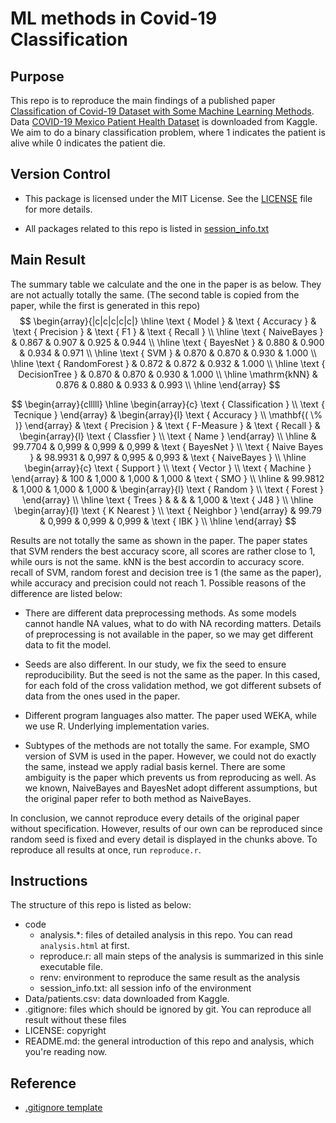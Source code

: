 # ML methods in Covid-19 Classification

## Purpose

This repo is to reproduce the main findings of a published paper [Classification of Covid-19 Dataset with Some Machine Learning Methods](https://dergipark.org.tr/en/pub/jauist/issue/55760/748667). Data [COVID-19 Mexico Patient Health Dataset](https://www.kaggle.com/datasets/riteshahlawat/covid19-mexico-patient-health-dataset/data) is downloaded from Kaggle. We aim to do a binary classification problem, where 1 indicates the patient is alive while 0 indicates the patient die.

## Version Control

- This package is licensed under the MIT License. See the [LICENSE](./LICENSE) file for more details.

- All packages related to this repo is listed in [session_info.txt](code/session_info.txt)

## Main Result

The summary table we calculate and the one in the paper is as below. They are not actually totally the same. (The second table is copied from the paper, while the first is generated in this repo)
$$
\begin{array}{|c|c|c|c|c|}
\hline \text { Model } & \text { Accuracy } & \text { Precision } & \text { F1 } & \text { Recall } \\
\hline \text { NaiveBayes } & 0.867 & 0.907 & 0.925 & 0.944 \\
\hline \text { BayesNet } & 0.880 & 0.900 & 0.934 & 0.971 \\
\hline \text { SVM } & 0.870 & 0.870 & 0.930 & 1.000 \\
\hline \text { RandomForest } & 0.872 & 0.872 & 0.932 & 1.000 \\
\hline \text { DecisionTree } & 0.870 & 0.870 & 0.930 & 1.000 \\
\hline \mathrm{kNN} & 0.876 & 0.880 & 0.933 & 0.993 \\
\hline
\end{array}
$$

$$
\begin{array}{clllll}
\hline \begin{array}{c}
\text { Classification } \\
\text { Tecnique }
\end{array} & \begin{array}{l}
\text { Accuracy } \\
\mathbf{( \% )}
\end{array} & \text { Precision } & \text { F-Measure } & \text { Recall } & \begin{array}{l}
\text { Classfier } \\
\text { Name }
\end{array} \\
\hline & 99.7704 & 0,999 & 0,999 & 0,999 & \text { BayesNet } \\
\text { Naive Bayes } & 98.9931 & 0,997 & 0,995 & 0,993 & \text { NaiveBayes } \\
\hline \begin{array}{c}
\text { Support } \\
\text { Vector } \\
\text { Machine }
\end{array} & 100 & 1,000 & 1,000 & 1,000 & \text { SMO } \\
\hline & 99.9812 & 1,000 & 1,000 & 1,000 & \begin{array}{l}
\text { Random } \\
\text { Forest }
\end{array} \\
\hline \text { Trees } & & & & 1,000 & \text { J48 } \\
\hline \begin{array}{l}
\text { K Nearest } \\
\text { Neighbor }
\end{array} & 99.79 & 0,999 & 0,999 & 0,999 & \text { IBK } \\
\hline
\end{array}
$$



Results are not totally the same as shown in the paper. The paper states that SVM renders the best accuracy score, all scores are rather close to 1, while ours is not the same. kNN is the best accordin to accuracy score. recall of SVM, random forest and decision tree is 1 (the same as the paper), while accuracy and precision could not reach 1. Possible reasons of the difference are listed below:

- There are different data preprocessing methods. As some models cannot handle NA values, what to do with NA recording matters. Details of preprocessing is not available in the paper, so we may get different data to fit the model.

- Seeds are also different. In our study, we fix the seed to ensure reproducibility. But the seed is not the same as the paper. In this cased, for each fold of the cross validation method, we got different subsets of data from the ones used in the paper.

- Different program languages also matter. The paper used WEKA, while we use R. Underlying implementation varies.

- Subtypes of the methods are not totally the same. For example, SMO version of SVM is used in the paper. However, we could not do exactly the same, instead we apply radial basis kernel. There are some ambiguity is the paper which prevents us from reproducing as well. As we known, NaiveBayes and BayesNet adopt different assumptions, but the original paper refer to both method as NaiveBayes.

In conclusion, we cannot reproduce every details of the original paper without specification. However, results of our own can be reproduced since random seed is fixed and every detail is displayed in the chunks above. To reproduce all results at once, run `reproduce.r`.

## Instructions

The structure of this repo is listed as below:

- code
  - analysis.*: files of detailed analysis in this repo. You can read `analysis.html` at first.
  - reproduce.r: all main steps of the analysis is summarized in this sinle executable file.
  - renv: environment to reproduce the same result as the analysis
  - session_info.txt: all session info of the environment
- Data/patients.csv: data downloaded from Kaggle.
- .gitignore: files which should be ignored by git. You can reproduce all result without these files
- LICENSE: copyright
- README.md: the general introduction of this repo and analysis, which you're reading now.

## Reference

- [.gitignore template](https://github.com/github/gitignore/blob/main/R.gitignore)


